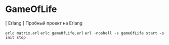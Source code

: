 # GameOfLife
[ Erlang ] Пробный проект на Erlang

<code>erlc matrix.erl</code>
<code>erlc gameOfLife.erl</code>
<code>erl -noshell -s gameOfLife start -s init stop</code>
